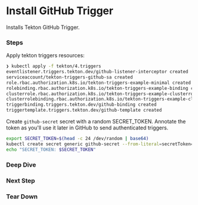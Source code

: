 # Install GitHub Trigger

Installs Tekton GitHub Trigger.

### Steps

Apply tekton triggers resources:

```sh
❯ kubectl apply -f tekton/4.triggers
eventlistener.triggers.tekton.dev/github-listener-interceptor created
serviceaccount/tekton-triggers-github-sa created
role.rbac.authorization.k8s.io/tekton-triggers-example-minimal created
rolebinding.rbac.authorization.k8s.io/tekton-triggers-example-binding created
clusterrole.rbac.authorization.k8s.io/tekton-triggers-example-clusterrole created
clusterrolebinding.rbac.authorization.k8s.io/tekton-triggers-example-clusterbinding created
triggerbinding.triggers.tekton.dev/github-binding created
triggertemplate.triggers.tekton.dev/github-template created
```

Create `github-secret` secret with a random SECRET_TOKEN. Annotate the token as you'll use it later in GitHub to send authenticated triggers.

```sh
export SECRET_TOKEN=$(head -c 24 /dev/random | base64)
kubectl create secret generic github-secret --from-literal=secretToken=$SECRET_TOKEN
echo "SECRET_TOKEN: $SECRET_TOKEN"
```

### Deep Dive

### Next Step

### Tear Down
